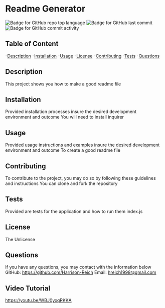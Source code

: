 # Readme Generator

  ![Badge for GitHub repo top language](https://img.shields.io/github/languages/top/Harrison-Reich/readmeGenerator?style=flat&logo=appveyor) ![Badge for GitHub last commit](https://img.shields.io/github/last-commit/Harrison-Reich/readmeGenerator?style=flat&logo=appveyor) ![Badge for GitHub commit activity](https://img.shields.io/github/commit-activity/w/Harrison-Reich/readmeGenerator?color=purple)


  ## Table of Content


  -[Description](#description)
  -[Installation](#installation)
  -[Usage](#usage)
  -[License](#license)
  -[Contributing](#contributing)
  -[Tests](#tests)
  -[Questions](#questions)


  ## Description
  This project shows you how to make a good readme file

  ## Installation
  Provided installation processes insure the desired development environment and outcome
  You will need to install inquirer


  ## Usage
  Provided usage instructions and examples insure the desired development environment and outcome
  To create a good readme file


  ## Contributing
  To contribute to the project, you may do so by following these guidelines and instructions
  You can clone and fork the repository


  ## Tests
  Provided are tests for the application and how to run them
  index.js


  ## License
  The Unlicense


  ## Questions
  If you have any questions, you may contact with the information below
  GitHub: https://github.com/Harrison-Reich
  Email: hreich1998@gmail.com

  ## Video Tutorial
  https://youtu.be/WBJ0yxqRKKA
